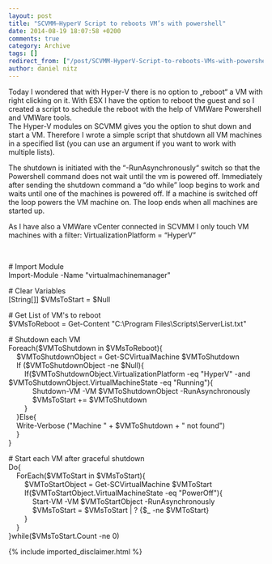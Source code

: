 ```yaml
---
layout: post
title: "SCVMM–HyperV Script to reboots VM’s with powershell"
date: 2014-08-19 18:07:58 +0200
comments: true
category: Archive
tags: []
redirect_from: ["/post/SCVMM-HyperV-Script-to-reboots-VMs-with-powershell", "/post/scvmm-hyperv-script-to-reboots-vms-with-powershell"]
author: daniel nitz
---
```

<!-- more -->
<p>Today I wondered that with Hyper-V there is no option to „reboot“ a VM with right clicking on it. With ESX I have the option to reboot the guest and so I created a script to schedule the reboot with the help of VMWare Powershell and VMWare tools.   <br />The Hyper-V modules on SCVMM gives you the option to shut down and start a VM. Therefore I wrote a simple script that shutdown all VM machines in a specified list (you can use an argument if you want to work with multiple lists). </p>  <p>The shutdown is initiated with the “-RunAsynchronously“ switch so that the Powershell command does not wait until the vm is powered off. Immediately after sending the shutdown command a “do while” loop begins to work and waits until one of the machines is powered off. If a machine is switched off the loop powers the VM machine on. The loop ends when all machines are started up.</p>  <p>As I have also a VMWare vCenter connected in SCVMM I only touch VM machines with a filter: VirtualizationPlatform = “HyperV”   <br /></p>  <p>&#160;</p>  <p># Import Module   <br />Import-Module -Name &quot;virtualmachinemanager&quot;</p>  <p># Clear Variables   <br />[String[]] $VMsToStart = $Null</p>  <p># Get List of VM's to reboot   <br />$VMsToReboot = Get-Content &quot;C:\Program Files\Scripts\ServerList.txt&quot;</p>  <p># Shutdown each VM   <br />Foreach($VMToShutdown in $VMsToReboot){    <br />&#160;&#160;&#160; $VMToShutdownObject = Get-SCVirtualMachine $VMToShutdown    <br />&#160;&#160;&#160; If ($VMToShutdownObject -ne $Null){    <br />&#160;&#160;&#160;&#160;&#160;&#160;&#160; If($VMToShutdownObject.VirtualizationPlatform -eq &quot;HyperV&quot; -and $VMToShutdownObject.VirtualMachineState -eq &quot;Running&quot;){    <br />&#160;&#160;&#160;&#160;&#160;&#160;&#160;&#160;&#160;&#160;&#160; Shutdown-VM -VM $VMToShutdownObject -RunAsynchronously    <br />&#160;&#160;&#160;&#160;&#160;&#160;&#160;&#160;&#160;&#160;&#160; $VMsToStart += $VMToShutdown    <br />&#160;&#160;&#160;&#160;&#160;&#160;&#160; }    <br />&#160;&#160;&#160; }Else{    <br />&#160;&#160;&#160; Write-Verbose (&quot;Machine &quot; + $VMToShutdown + &quot; not found&quot;)    <br />&#160;&#160;&#160; }    <br />}</p>  <p># Start each VM after graceful shutdown   <br />Do{    <br />&#160;&#160;&#160; ForEach($VMToStart in $VMsToStart){    <br />&#160;&#160;&#160;&#160;&#160;&#160;&#160; $VMToStartObject = Get-SCVirtualMachine $VMToStart    <br />&#160;&#160;&#160;&#160;&#160;&#160;&#160; If($VMToStartObject.VirtualMachineState -eq &quot;PowerOff&quot;){    <br />&#160;&#160;&#160;&#160;&#160;&#160;&#160;&#160;&#160;&#160;&#160; Start-VM -VM $VMToStartObject -RunAsynchronously    <br />&#160;&#160;&#160;&#160;&#160;&#160;&#160;&#160;&#160;&#160;&#160; $VMsToStart = $VMsToStart | ? {$_ -ne $VMToStart}    <br />&#160;&#160;&#160;&#160;&#160;&#160;&#160; }    <br />&#160;&#160;&#160; }    <br />}while($VMsToStart.Count -ne 0)    </p>
{% include imported_disclaimer.html %}
